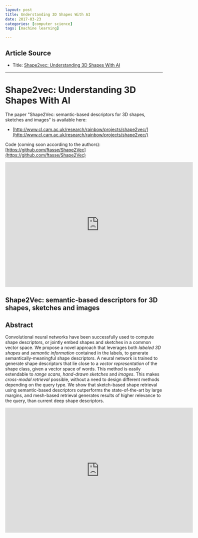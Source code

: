 ```yaml
---
layout: post
title: Understanding 3D Shapes With AI
date: 2017-03-23
categories: [computer science]
tags: [machine learning]

---
```



## Article Source
* Title: [Shape2vec: Understanding 3D Shapes With AI](https://www.youtube.com/watch?v=bB54Wz4kq0E&spfreload=10)

---


Shape2vec: Understanding 3D Shapes With AI 
==============

The paper "Shape2Vec: semantic-based descriptors for 3D shapes, sketches and images" is available here:

* [http://www.cl.cam.ac.uk/research/rainbow/projects/shape2vec/](http://www.cl.cam.ac.uk/research/rainbow/projects/shape2vec/)

Code (coming soon according to the authors): [https://github.com/ftasse/Shape2Vec](https://github.com/ftasse/Shape2Vec)

<iframe width="600" height="400" src="https://www.youtube.com/embed/bB54Wz4kq0E" frameborder="0" allowfullscreen></iframe>


## Shape2Vec: semantic-based descriptors for 3D shapes, sketches and images

## Abstract

Convolutional neural networks have been successfully used to compute shape descriptors, or jointly embed shapes and sketches in a common vector space. We propose a novel approach that leverages both *labeled 3D shapes* and *semantic information* contained in the labels, to generate semantically-meaningful shape descriptors. A neural network is trained to generate shape descriptors that lie close to a *vector representation* of the shape class, given a vector space of words. This method is easily extendable to *range scans*, *hand-drawn sketches* and *images*. This makes *cross-modal retrieval* possible, without a need to design different methods depending on the query type. We show that sketch-based shape retrieval using semantic-based descriptors outperforms the state-of-the-art by large margins, and mesh-based retrieval generates results of higher relevance to the query, than current deep shape descriptors.

<iframe width="600" height="400" src="https://www.youtube.com/embed/oVR4af9UWio" frameborder="0" allowfullscreen></iframe>


